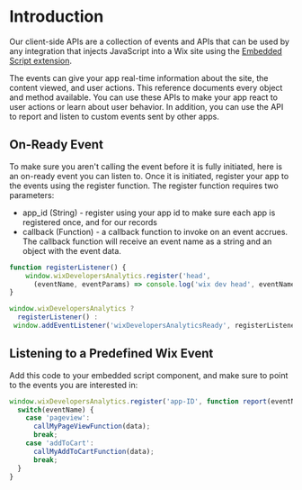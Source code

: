 # Introduction

Our client-side APIs are a collection of events and APIs that can be used by any integration that injects JavaScript into a Wix site using the [Embedded Script extension](https://dev.wix.com/docs/build-apps/develop-your-app/extensions/site-extensions/embedded-scripts/about-embedded-scripts).

The events can give your app real-time information about the site, the content viewed, and user actions.
This reference documents every object and method available. You can use these APIs to make your app react to user actions or learn about user behavior. In addition, you can use the API to report and listen to custom events sent by other apps.


## On-Ready Event
To make sure you aren't calling the event before it is fully initiated, here is an on-ready event you can listen to.
Once it is initiated, register your app to the events using the register function. The register function requires two parameters:
* app_id (String) - register using your app id to make sure each app is registered once, and for our records
* callback (Function) - a callback function to invoke on an event accrues. The callback function will receive an event name as a string and an object with the event data.
```JavaScript
function registerListener() {
    window.wixDevelopersAnalytics.register('head', 
      (eventName, eventParams) => console.log('wix dev head', eventName, eventParams));
}

window.wixDevelopersAnalytics ?
  registerListener() :
 window.addEventListener('wixDevelopersAnalyticsReady', registerListener);  
```

## Listening to a Predefined Wix Event

Add this code to your embedded script component, and make sure to point to the events you are interested in:

```JavaScript
window.wixDevelopersAnalytics.register('app-ID', function report(eventName, data) { 
  switch(eventName) { 
    case 'pageview':
      callMyPageViewFunction(data); 
      break; 
    case 'addToCart':
      callMyAddToCartFunction(data); 
      break;
  }
}
```
